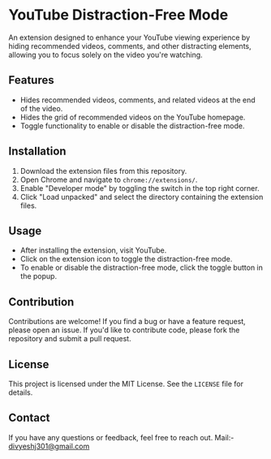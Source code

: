 # YouTube Distraction-Free Mode

An extension designed to enhance your YouTube viewing experience by hiding recommended videos, comments, and other distracting elements, allowing you to focus solely on the video you're watching.

## Features

- Hides recommended videos, comments, and related videos at the end of the video.
- Hides the grid of recommended videos on the YouTube homepage.
- Toggle functionality to enable or disable the distraction-free mode.

## Installation

1. Download the extension files from this repository.
2. Open Chrome and navigate to `chrome://extensions/`.
3. Enable "Developer mode" by toggling the switch in the top right corner.
4. Click "Load unpacked" and select the directory containing the extension files.

## Usage

- After installing the extension, visit YouTube.
- Click on the extension icon to toggle the distraction-free mode.
- To enable or disable the distraction-free mode, click the toggle button in the popup.

## Contribution

Contributions are welcome! If you find a bug or have a feature request, please open an issue. If you'd like to contribute code, please fork the repository and submit a pull request.

## License

This project is licensed under the MIT License. See the `LICENSE` file for details.

## Contact

If you have any questions or feedback, feel free to reach out.
Mail:- divyeshj301@gmail.com

